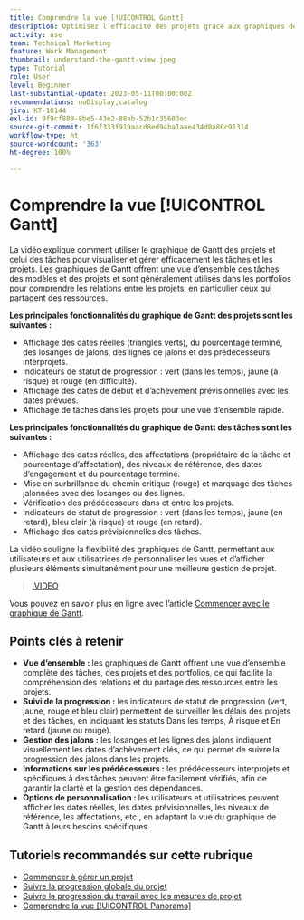 ```yaml
---
title: Comprendre la vue [!UICONTROL Gantt]
description: Optimisez l’efficacité des projets grâce aux graphiques de Gantt, qui offrent des vues d’ensemble, un suivi de la progression, une gestion des jalons, des informations sur les prédécesseurs et des options personnalisables pour rationaliser la gestion des tâches et des ressources.
activity: use
team: Technical Marketing
feature: Work Management
thumbnail: understand-the-gantt-view.jpeg
type: Tutorial
role: User
level: Beginner
last-substantial-update: 2023-05-11T00:00:00Z
recommendations: noDisplay,catalog
jira: KT-10144
exl-id: 9f9cf889-8be5-43e2-88ab-52b1c35603ec
source-git-commit: 1f6f333f919aacd8ed94ba1aae434d8a80c91314
workflow-type: ht
source-wordcount: '363'
ht-degree: 100%

---
```


# Comprendre la vue [!UICONTROL Gantt]

La vidéo explique comment utiliser le graphique de Gantt des projets et celui des tâches pour visualiser et gérer efficacement les tâches et les projets. Les graphiques de Gantt offrent une vue d’ensemble des tâches, des modèles et des projets et sont généralement utilisés dans les portfolios pour comprendre les relations entre les projets, en particulier ceux qui partagent des ressources.

**Les principales fonctionnalités du graphique de Gantt des projets sont les suivantes :**

* Affichage des dates réelles (triangles verts), du pourcentage terminé, des losanges de jalons, des lignes de jalons et des prédecesseurs interprojets.
* Indicateurs de statut de progression : vert (dans les temps), jaune (à risque) et rouge (en difficulté).
* Affichage des dates de début et d’achèvement prévisionnelles avec les dates prévues.
* Affichage de tâches dans les projets pour une vue d’ensemble rapide.

**Les principales fonctionnalités du graphique de Gantt des tâches sont les suivantes :**

* Affichage des dates réelles, des affectations (propriétaire de la tâche et pourcentage d’affectation), des niveaux de référence, des dates d’engagement et du pourcentage terminé.
* Mise en surbrillance du chemin critique (rouge) et marquage des tâches jalonnées avec des losanges ou des lignes.
* Vérification des prédécesseurs dans et entre les projets.
* Indicateurs de statut de progression : vert (dans les temps), jaune (en retard), bleu clair (à risque) et rouge (en retard).
* Affichage des dates prévisionnelles des tâches.

La vidéo souligne la flexibilité des graphiques de Gantt, permettant aux utilisateurs et aux utilisatrices de personnaliser les vues et d’afficher plusieurs éléments simultanément pour une meilleure gestion de projet.

>[!VIDEO](https://video.tv.adobe.com/v/3419304/?quality=12&learn=on&enablevpops)

Vous pouvez en savoir plus en ligne avec l’article [Commencer avec le graphique de Gantt](https://experienceleague.adobe.com/docs/workfront/using/manage-work/the-gantt-chart/gantt-chart-overview/get-started-with-gantt.html?lang=fr).

## Points clés à retenir

* **Vue d’ensemble :** les graphiques de Gantt offrent une vue d’ensemble complète des tâches, des projets et des portfolios, ce qui facilite la compréhension des relations et du partage des ressources entre les projets.
* **Suivi de la progression :** les indicateurs de statut de progression (vert, jaune, rouge et bleu clair) permettent de surveiller les délais des projets et des tâches, en indiquant les statuts Dans les temps, À risque et En retard (jaune ou rouge).
* **Gestion des jalons :** les losanges et les lignes des jalons indiquent visuellement les dates d’achèvement clés, ce qui permet de suivre la progression des jalons dans les projets.
* **Informations sur les prédécesseurs :** les prédécesseurs interprojets et spécifiques à des tâches peuvent être facilement vérifiés, afin de garantir la clarté et la gestion des dépendances.
* **Options de personnalisation :** les utilisateurs et utilisatrices peuvent afficher les dates réelles, les dates prévisionnelles, les niveaux de référence, les affectations, etc., en adaptant la vue du graphique de Gantt à leurs besoins spécifiques.


## Tutoriels recommandés sur cette rubrique

* [Commencer à gérer un projet](/help/manage-work/projects/getting-started-manage-a-project.md)
* [Suivre la progression globale du projet](/help/manage-work/projects/track-overall-project-progress.md)
* [Suivre la progression du travail avec les mesures de projet](/help/manage-work/projects/track-work-progress-with-project-metrics.md)
* [Comprendre la vue [!UICONTROL Panorama]](/help/manage-work/projects/understand-the-board-view.md)
